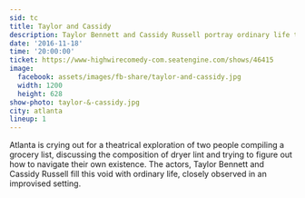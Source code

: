 ```yaml
---
sid: tc
title: Taylor and Cassidy
description: Taylor Bennett and Cassidy Russell portray ordinary life that is closely observed in an improvised setting.
date: '2016-11-18'
time: '20:00:00'
ticket: https://www-highwirecomedy-com.seatengine.com/shows/46415
image:
  facebook: assets/images/fb-share/taylor-and-cassidy.jpg
  width: 1200
  height: 628
show-photo: taylor-&-cassidy.jpg
city: atlanta
lineup: 1
---
```

Atlanta is crying out for a theatrical exploration of two people compiling a grocery list, discussing the composition of dryer lint and trying to figure out how to navigate their own existence. The actors, Taylor Bennett and Cassidy Russell fill this void with ordinary life, closely observed in an improvised setting.
